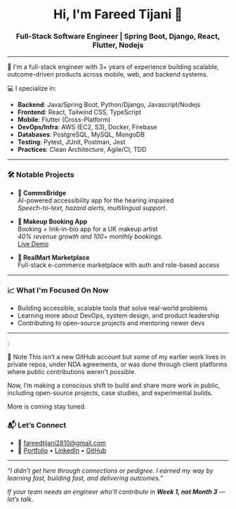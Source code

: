 <h1 align="center">Hi, I'm Fareed Tijani 👋</h1>
<h3 align="center">Full-Stack Software Engineer | Spring Boot, Django, React, Flutter, Nodejs</h3>

---

🚀 I'm a full-stack engineer with 3+ years of experience building scalable, outcome-driven products across mobile, web, and backend systems.

💻 I specialize in:
- **Backend**: Java/Spring Boot, Python/Django, Javascript/Nodejs
- **Frontend**: React, Tailwind CSS, TypeScript
- **Mobile**: Flutter (Cross-Platform)
- **DevOps/Infra**: AWS (EC2, S3), Docker, Firebase
- **Databases**: PostgreSQL, MySQL, MongoDB
- **Testing**: Pytest, JUnit, Postman, Jest
- **Practices**: Clean Architecture, Agile/CI, TDD

---

### 🛠 Notable Projects

- **🦻 CommsBridge**  
  AI-powered accessibility app for the hearing impaired  
  _Speech-to-text, hazard alerts, multilingual support._  
  

- **💄 Makeup Booking App**  
  Booking + link-in-bio app for a UK makeup artist  
  _40% revenue growth and 100+ monthly bookings._  
  [Live Demo](https://fabhands-link.vercel.app/)
  
- **🛒 RealMart Marketplace**  
  Full-stack e-commerce marketplace with auth and role-based access  
  

---

### 📈 What I'm Focused On Now

- Building accessible, scalable tools that solve real-world problems
- Learning more about DevOps, system design, and product leadership
- Contributing to open-source projects and mentoring newer devs

---

:

📌 Note
This isn’t a new GitHub account but some of my earlier work lives in private repos, under NDA agreements, or was done through client platforms where public contributions weren't possible.

Now, I’m making a conscious shift to build and share more work in public, including open-source projects, case studies, and experimental builds.

More is coming stay tuned.




### 📬 Let’s Connect

- 📧 fareedtijani2810@gmail.com
- 💼 [Portfolio](https://fareedtijani.vercel.app/) • [LinkedIn](https://www.linkedin.com/in/fareed-tijani-b693492b9/) • [GitHub](https://github.com/Tijanifareed)

---

_“I didn’t get here through connections or pedigree. I earned my way by learning fast, building fast, and delivering outcomes.”_

_If your team needs an engineer who’ll contribute in **Week 1, not Month 3** — let’s talk._

